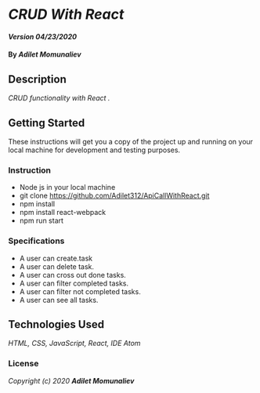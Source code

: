 # _CRUD With React_

#### _Version 04/23/2020_

#### By _**Adilet Momunaliev**_

## Description

_CRUD functionality with React ._

## Getting Started

These instructions will get you a copy of the project up and running on your local machine for development and testing purposes.

### Instruction

* Node js in your local machine
* git clone https://github.com/Adilet312/ApiCallWithReact.git
* npm install
* npm install react-webpack
* npm run start
### Specifications

* A user can create.task
* A user can delete task.
* A user can cross out done tasks.
* A user can filter completed tasks.
* A user can filter not completed tasks.
* A user can see all tasks.
## Technologies Used

_HTML, CSS, JavaScript, React, IDE Atom_

### License

*_Copyright (c) 2020 **Adilet Momunaliev**_*
